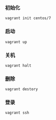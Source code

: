 ### 初始化
```
vagrant init centos/7
```

### 启动
```
vagrant up
```

### 关机
```
vagrant halt
```

### 删除
```
vagrant destory
```

### 登录
```
vagrant ssh
```